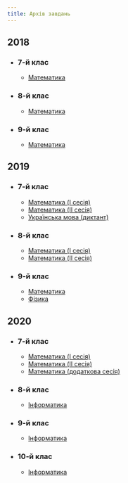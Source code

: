 ```yaml
---
title: Архів завдань
---
```

## 2018

* ### 7-й клас

  * [Математика](math_2018_7.pdf)
* ### 8-й клас

  * [Математика](math_2018_8.pdf)
* ### 9-й клас

  * [Математика](math_2018_9.pdf)

## 2019

* ### 7-й клас

  * [Математика (I сесія)](math_2019_7_s1.pdf)
  * [Математика (II сесія)](math_2019_7_s2.pdf)
  * [Українська мова (диктант)](ukr_2019_7.pdf)
* ### 8-й клас

  * [Математика (I сесія)](math_2019_8_s1.pdf)
  * [Математика (II сесія)](math_2019_8_s2.pdf)
* ### 9-й клас

  * [Математика](math_2018_9.pdf)
  * [Фізика](physics_2019_9.pdf)

## 2020
* ### 7-й клас

  * [Математика (I сесія)](math_2020_7_s1.pdf)
  * [Математика (II сесія)](math_2020_7_s2.pdf)
  * [Математика (додаткова сесія)](math_2020_7_aux.pdf)
* ### 8-й клас

  * [Інформатика](informatics_2020_89.docx)
* ### 9-й клас

  * [Інформатика](informatics_2020_89.docx)
* ### 10-й клас

  * [Інформатика](informatics_2020_10.docx)